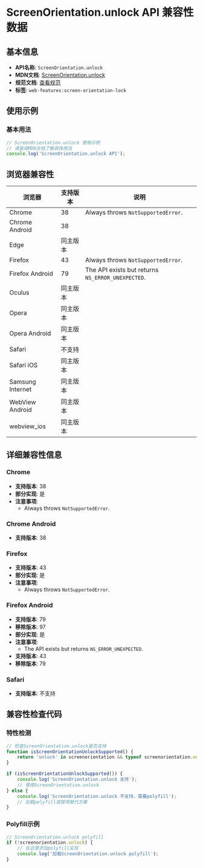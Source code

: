 # ScreenOrientation.unlock API 兼容性数据

## 基本信息

- **API名称**: `ScreenOrientation.unlock`
- **MDN文档**: [ScreenOrientation.unlock](https://developer.mozilla.org/docs/Web/API/ScreenOrientation/unlock)
- **规范文档**: [查看规范](https://w3c.github.io/screen-orientation/#dom-screenorientation-unlock)
- **标签**: `web-features:screen-orientation-lock`

## 使用示例

### 基本用法

```javascript
// ScreenOrientation.unlock 使用示例
// 请查阅MDN文档了解具体用法
console.log('ScreenOrientation.unlock API');
```

## 浏览器兼容性

| 浏览器 | 支持版本 | 说明 |
|--------|----------|------|
| Chrome | 38 | Always throws `NotSupportedError`. |
| Chrome Android | 38 |  |
| Edge | 同主版本 |  |
| Firefox | 43 | Always throws `NotSupportedError`. |
| Firefox Android | 79 | The API exists but returns `NS_ERROR_UNEXPECTED`. |
| Oculus | 同主版本 |  |
| Opera | 同主版本 |  |
| Opera Android | 同主版本 |  |
| Safari | 不支持 |  |
| Safari iOS | 同主版本 |  |
| Samsung Internet | 同主版本 |  |
| WebView Android | 同主版本 |  |
| webview_ios | 同主版本 |  |

## 详细兼容性信息

### Chrome

- **支持版本**: 38
- **部分实现**: 是
- **注意事项**:
  - Always throws `NotSupportedError`.

### Chrome Android

- **支持版本**: 38

### Firefox

- **支持版本**: 43
- **部分实现**: 是
- **注意事项**:
  - Always throws `NotSupportedError`.

### Firefox Android

- **支持版本**: 79
- **移除版本**: 97
- **部分实现**: 是
- **注意事项**:
  - The API exists but returns `NS_ERROR_UNEXPECTED`.
- **支持版本**: 43
- **移除版本**: 79

### Safari

- **支持版本**: 不支持

## 兼容性检查代码

### 特性检测

```javascript
// 检查ScreenOrientation.unlock是否支持
function isScreenOrientationUnlockSupported() {
    return 'unlock' in screenorientation && typeof screenorientation.unlock === 'function';
}

if (isScreenOrientationUnlockSupported()) {
    console.log('ScreenOrientation.unlock 支持');
    // 使用ScreenOrientation.unlock
} else {
    console.log('ScreenOrientation.unlock 不支持，需要polyfill');
    // 加载polyfill或使用替代方案
}
```

### Polyfill示例

```javascript
// ScreenOrientation.unlock polyfill
if (!screenorientation.unlock) {
    // 在这里添加polyfill实现
    console.log('加载ScreenOrientation.unlock polyfill');
}
```

